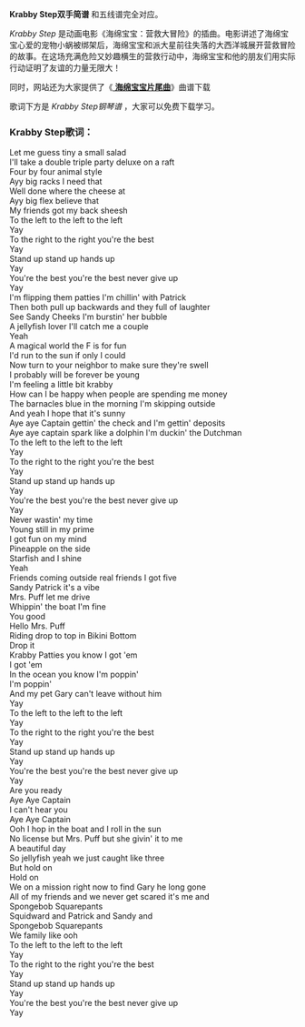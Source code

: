 

**Krabby Step双手简谱** 和五线谱完全对应。

_Krabby Step_
是动画电影《海绵宝宝：营救大冒险》的插曲。电影讲述了海绵宝宝心爱的宠物小蜗被绑架后，海绵宝宝和派大星前往失落的大西洋城展开营救冒险的故事。在这场充满危险又妙趣横生的营救行动中，海绵宝宝和他的朋友们用实际行动证明了友谊的力量无限大！

同时，网站还为大家提供了《[ **海绵宝宝片尾曲**](Music-85--海绵宝宝-片尾曲.html "海绵宝宝片尾曲")》曲谱下载

歌词下方是 _Krabby Step钢琴谱_ ，大家可以免费下载学习。

### Krabby Step歌词：

Let me guess tiny a small salad  
I'll take a double triple party deluxe on a raft  
Four by four animal style  
Ayy big racks I need that  
Well done where the cheese at  
Ayy big flex believe that  
My friends got my back sheesh  
To the left to the left to the left  
Yay  
To the right to the right you're the best  
Yay  
Stand up stand up hands up  
Yay  
You're the best you're the best never give up  
Yay  
I'm flipping them patties I'm chillin' with Patrick  
Then both pull up backwards and they full of laughter  
See Sandy Cheeks I'm burstin' her bubble  
A jellyfish lover I'll catch me a couple  
Yeah  
A magical world the F is for fun  
I'd run to the sun if only I could  
Now turn to your neighbor to make sure they're swell  
I probably will be forever be young  
I'm feeling a little bit krabby  
How can I be happy when people are spending me money  
The barnacles blue in the morning I'm skipping outside  
And yeah I hope that it's sunny  
Aye aye Captain gettin' the check and I'm gettin' deposits  
Aye aye captain spark like a dolphin I'm duckin' the Dutchman  
To the left to the left to the left  
Yay  
To the right to the right you're the best  
Yay  
Stand up stand up hands up  
Yay  
You're the best you're the best never give up  
Yay  
Never wastin' my time  
Young still in my prime  
I got fun on my mind  
Pineapple on the side  
Starfish and I shine  
Yeah  
Friends coming outside real friends I got five  
Sandy Patrick it's a vibe  
Mrs. Puff let me drive  
Whippin' the boat I'm fine  
You good  
Hello Mrs. Puff  
Riding drop to top in Bikini Bottom  
Drop it  
Krabby Patties you know I got 'em  
I got 'em  
In the ocean you know I'm poppin'  
I'm poppin'  
And my pet Gary can't leave without him  
Yay  
To the left to the left to the left  
Yay  
To the right to the right you're the best  
Yay  
Stand up stand up hands up  
Yay  
You're the best you're the best never give up  
Yay  
Are you ready  
Aye Aye Captain  
I can't hear you  
Aye Aye Captain  
Ooh I hop in the boat and I roll in the sun  
No license but Mrs. Puff but she givin' it to me  
A beautiful day  
So jellyfish yeah we just caught like three  
But hold on  
Hold on  
We on a mission right now to find Gary he long gone  
All of my friends and we never get scared it's me and  
Spongebob Squarepants  
Squidward and Patrick and Sandy and  
Spongebob Squarepants  
We family like ooh  
To the left to the left to the left  
Yay  
To the right to the right you're the best  
Yay  
Stand up stand up hands up  
Yay  
You're the best you're the best never give up  
Yay

